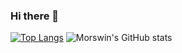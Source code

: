 ### Hi there 👋

<!--https://github.com/anuraghazra/github-readme-stats-->
[![Top Langs](https://github-readme-stats.vercel.app/api/top-langs/?username=Morswin&layout=pie&theme=tokyonight&langs_count=16)](https://github.com/anuraghazra/github-readme-stats)
![Morswin's GitHub stats](https://github-readme-stats.vercel.app/api?username=Morswin&show_icons=true&theme=tokyonight)
